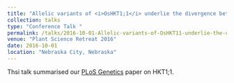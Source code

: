 ```yaml
---
title: "Allelic variants of <i>OsHKT1;1</i> underlie the divergence between Indica and Japonica subspecies of rice for root sodium content "
collection: talks
type: "Conference Talk "
permalink: /talks/2016-10-01-Allelic-variants-of-OsHKT11-underlie-the-divergence-between-Indica-and-Japonica-subspecies-of-rice-for-root-sodium-content
venue: "Plant Science Retreat 2016"
date: 2016-10-01
location: "Nebraska City, Nebraska"
---
```


Thsi talk summarised our [PLoS Genetics](http://journals.plos.org/plosgenetics/article?id=10.1371/journal.pgen.1006823) paper on HKT1;1.
